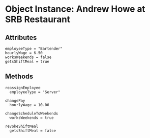 # Object Instance: Andrew Howe at SRB Restaurant
## Attributes
```
employeeType = "Bartender"
hourlyWage = 6.50
worksWeekends = false
getsShiftMeal = true
```
## Methods
```
reassignEmployee
  employeeType = "Server"
```
```
changePay
  hourlyWage = 10.00
```
```
changeScheduleToWeekends
  worksWeekends = true
```
```
revokeShiftMeal
  getsShiftMeal = false
```
